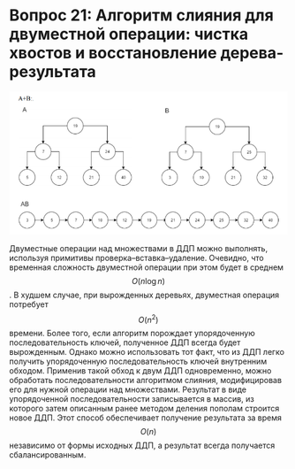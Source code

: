 # Вопрос 21: Алгоритм слияния для двуместной операции: чистка хвостов и восстановление дерева-результата

![t21_1](../resources/imgs/t21_1.png)

Двуместные операции над множествами в ДДП можно выполнять, используя примитивы проверка–вставка–удаление. Очевидно, что временная сложность двуместной операции при этом будет в среднем $$ O(n \log n) $$. В худшем случае, при  вырожденных деревьях, двуместная операция потребует $$ O(n^2) $$ времени. Более того, если алгоритм порождает упорядоченную последовательность ключей, полученное ДДП всегда будет вырожденным.
Однако можно использовать тот факт, что из ДДП легко получить упорядоченную последовательность ключей внутренним обходом. Применив такой обход к двум ДДП одновременно, можно обработать последовательности алгоритмом слияния, модифицировав его для нужной операции над множествами. Результат в виде упорядоченной последовательности записывается в массив, из которого затем описанным ранее методом деления пополам строится новое ДДП. Этот способ обеспечивает получение результата за время $$ O(n) $$ независимо от формы исходных ДДП, а результат всегда получается сбалансированным.

